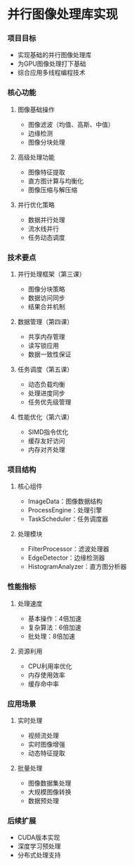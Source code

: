 # 并行图像处理库实现

### 项目目标
- 实现基础的并行图像处理库
- 为GPU图像处理打下基础
- 综合应用多线程编程技术

### 核心功能
1. 图像基础操作
   - 图像滤波（均值、高斯、中值）
   - 边缘检测
   - 图像分块处理

2. 高级处理功能
   - 图像特征提取
   - 直方图计算与均衡化
   - 图像压缩与解压缩

3. 并行优化策略
   - 数据并行处理
   - 流水线并行
   - 任务动态调度

### 技术要点
1. 并行处理框架（第三课）
   - 图像分块策略
   - 数据访问同步
   - 结果合并机制

2. 数据管理（第四课）
   - 共享内存管理
   - 读写锁应用
   - 数据一致性保证

3. 任务调度（第五课）
   - 动态负载均衡
   - 处理进度同步
   - 任务优先级管理

4. 性能优化（第六课）
   - SIMD指令优化
   - 缓存友好访问
   - 内存对齐处理

### 项目结构
1. 核心组件
   - ImageData：图像数据结构
   - ProcessEngine：处理引擎
   - TaskScheduler：任务调度器

2. 处理模块
   - FilterProcessor：滤波处理器
   - EdgeDetector：边缘检测器
   - HistogramAnalyzer：直方图分析器

### 性能指标
1. 处理速度
   - 基本操作：4倍加速
   - 复杂算法：6倍加速
   - 批处理：8倍加速

2. 资源利用
   - CPU利用率优化
   - 内存使用效率
   - 缓存命中率

### 应用场景
1. 实时处理
   - 视频流处理
   - 实时图像增强
   - 动态特征提取

2. 批量处理
   - 图像数据集处理
   - 大规模图像转换
   - 数据预处理

### 后续扩展
- CUDA版本实现
- 深度学习预处理
- 分布式处理支持 